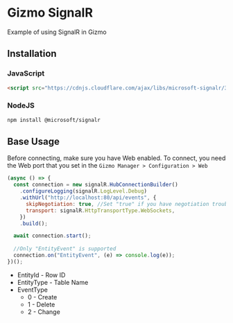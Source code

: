 # Gizmo SignalR

Example of using SignalR in Gizmo

## Installation

### JavaScript

```html
<script src="https://cdnjs.cloudflare.com/ajax/libs/microsoft-signalr/3.1.7/signalr.min.js"></script>
```

### NodeJS

```bash
npm install @microsoft/signalr
```

## Base Usage

Before connecting, make sure you have Web enabled.
To connect, you need the Web port that you set in the `Gizmo Manager > Configuration > Web`

```js
(async () => {
  const connection = new signalR.HubConnectionBuilder()
    .configureLogging(signalR.LogLevel.Debug)
    .withUrl("http://localhost:80/api/events", {
      skipNegotiation: true, //Set "true" if you have negotiation troubles
      transport: signalR.HttpTransportType.WebSockets,
    })
    .build();

  await connection.start();
  
  //Only "EntityEvent" is supported
  connection.on("EntityEvent", (e) => console.log(e));
})();
```

- EntityId - Row ID
- EntityType - Table Name
- EventType
  - 0 - Create
  - 1 - Delete
  - 2 - Change
